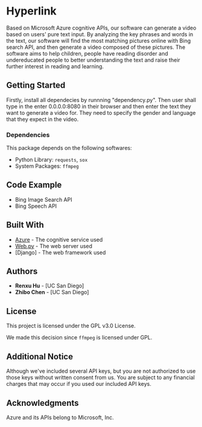 # Hyperlink

Based on Microsoft Azure cognitive APIs, our software can generate a video based on
users' pure text input. By analyzing the key phrases and words in the text, our software
will find the most matching pictures online with Bing search API, and then generate
a video composed of these pictures. The software aims to help children, people have
reading disorder and undereducated people to better understanding the text and raise
their further interest in reading and learning.

## Getting Started

Firstly, install all dependecies by runnning "dependency.py". Then user shall type in
the enter 0.0.0.0:8080 in their browser and then enter the text they want to generate 
a video for. They need to specify the gender and language that they expect in the video.

### Dependencies

This package depends on the following softwares:

- Python Library: `requests`, `sox`
- System Packages: `ffmpeg`


## Code Example

* Bing Image Search API
* Bing Speech API

## Built With

* [Azure](https://www.azure.com) - The cognitive service used
* [Web.py](https://www.webpy.org) - The web server used
* [Django] - The web framework used

## Authors

* **Renxu Hu** - [UC San Diego]
* **Zhibo Chen** - [UC San Diego]

## License

This project is licensed under the GPL v3.0  License.

We made this decision since `ffmpeg` is licensed under GPL.

## Additional Notice

Although we've included several API keys, but you are not authorized to use 
those keys without written consent from us. You are subject to any financial
charges that may occur if you used our included API keys.


## Acknowledgments

Azure and its APIs belong to Microsoft, Inc.
